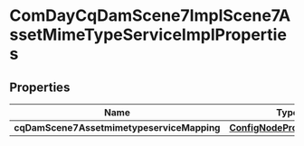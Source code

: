 

# ComDayCqDamScene7ImplScene7AssetMimeTypeServiceImplProperties

## Properties

Name | Type | Description | Notes
------------ | ------------- | ------------- | -------------
**cqDamScene7AssetmimetypeserviceMapping** | [**ConfigNodePropertyArray**](ConfigNodePropertyArray.md) |  |  [optional]




